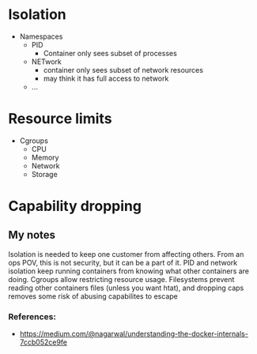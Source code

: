 # Isolation
 - Namespaces
   - PID
     - Container only sees subset of processes
   - NETwork
     - container only sees subset of network resources
     - may think it has full access to network
   - ...

# Resource limits
 - Cgroups
   - CPU
   - Memory
   - Network
   - Storage

# Capability dropping










## My notes
Isolation is needed to keep one customer from affecting others.  From an ops POV, this is not security, but it can be a part of it. PID and network isolation keep running containers from knowing what other containers are doing.  Cgroups allow restricting resource usage.  Filesystems prevent reading other containers files (unless you want htat), and dropping caps removes some risk of abusing capabilites to escape

### References:
 - https://medium.com/@nagarwal/understanding-the-docker-internals-7ccb052ce9fe
